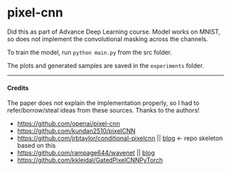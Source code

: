 # pixel-cnn

Did this as part of Advance Deep Learning course. Model works on MNIST, so does not implement the convolutional masking across the channels. 

To train the model, run `python main.py` from the src folder. 

The plots and generated samples are saved in the `experiments` folder.


---
#### Credits
The paper does not explain the implementation properly, so I had to refer/borrow/steal ideas from these sources. Thanks to the authors!

- https://github.com/openai/pixel-cnn
- https://github.com/kundan2510/pixelCNN
- https://github.com/jrbtaylor/conditional-pixelcnn || [blog](https://jrbtaylor.github.io/conditional-pixelcnn/) <- repo skeleton based on this
- https://github.com/rampage644/wavenet || [blog](http://sergeiturukin.com/2017/02/24/gated-pixelcnn.html)
- https://github.com/kkleidal/GatedPixelCNNPyTorch
